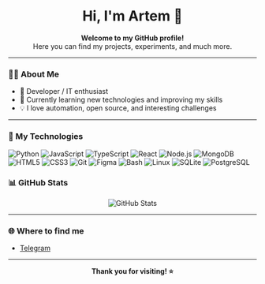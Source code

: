 <h1 align="center">Hi, I'm Artem 👋</h1>

<p align="center">
  <b>Welcome to my GitHub profile!</b><br>
  Here you can find my projects, experiments, and much more.
</p>

---

### 🧑‍💻 About Me

- 💼 Developer / IT enthusiast
- 🌱 Currently learning new technologies and improving my skills
- 💡 I love automation, open source, and interesting challenges

---

### 🚀 My Technologies

![Python](https://img.shields.io/badge/-Python-333?style=for-the-badge&logo=python)
![JavaScript](https://img.shields.io/badge/-JavaScript-333?style=for-the-badge&logo=javascript)
![TypeScript](https://img.shields.io/badge/-TypeScript-333?style=for-the-badge&logo=typescript)
![React](https://img.shields.io/badge/-React-333?style=for-the-badge&logo=react)
![Node.js](https://img.shields.io/badge/-Node.js-333?style=for-the-badge&logo=node.js)
![MongoDB](https://img.shields.io/badge/-MongoDB-333?style=for-the-badge&logo=mongodb)
![HTML5](https://img.shields.io/badge/-HTML5-333?style=for-the-badge&logo=html5)
![CSS3](https://img.shields.io/badge/-CSS3-333?style=for-the-badge&logo=css3)
![Git](https://img.shields.io/badge/-Git-333?style=for-the-badge&logo=git)
![Figma](https://img.shields.io/badge/-Figma-333?style=for-the-badge&logo=figma)
![Bash](https://img.shields.io/badge/-Bash-333?style=for-the-badge&logo=gnubash)
![Linux](https://img.shields.io/badge/-Linux-333?style=for-the-badge&logo=linux)
![SQLite](https://img.shields.io/badge/-SQLite-333?style=for-the-badge&logo=sqlite)
![PostgreSQL](https://img.shields.io/badge/-PostgreSQL-333?style=for-the-badge&logo=postgresql)

### 📊 GitHub Stats

<p align="center">
  <img src="https://github-readme-stats.vercel.app/api?username=sevensis-dev&show_icons=true&theme=tokyonight" alt="GitHub Stats" />
</p>

---

### 🌐 Where to find me

- [Telegram](https://t.me/sevxf)

---

<p align="center">
  <b>Thank you for visiting! ⭐️</b>
</p>
